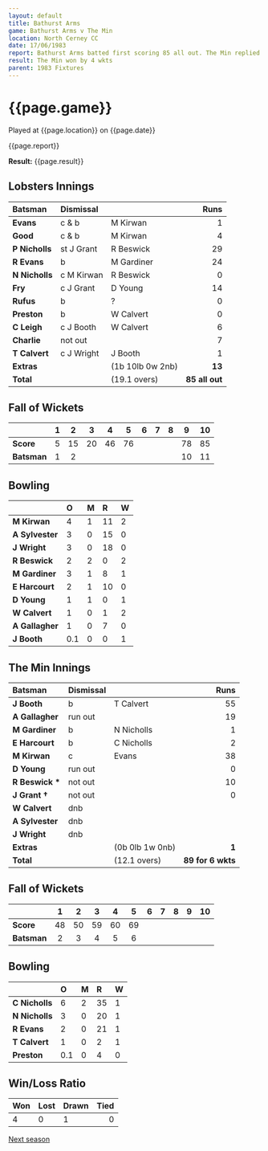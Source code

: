 ```yaml
---
layout: default
title: Bathurst Arms
game: Bathurst Arms v The Min
location: North Cerney CC
date: 17/06/1983
report: Bathurst Arms batted first scoring 85 all out. The Min replied with 89 for 6 wkts.
result: The Min won by 4 wkts
parent: 1983 Fixtures
---
```


# {{page.game}}

Played at {{page.location}} on {{page.date}}

{{page.report}}

**Result:** {{page.result}}

## Lobsters Innings

| Batsman | Dismissal |  | Runs |
|:---|:---|---|---:|
| **Evans** | c & b | M Kirwan | 1 | 
| **Good** | c & b | M Kirwan | 4 | 
| **P Nicholls** | st J Grant | R Beswick | 29 | 
| **R Evans** | b | M Gardiner | 24 | 
| **N Nicholls** | c M Kirwan | R Beswick | 0 | 
| **Fry** | c J Grant | D Young | 14 | 
| **Rufus** | b | ? | 0 | 
| **Preston** | b | W Calvert | 0 | 
| **C Leigh** | c J Booth | W Calvert | 6 | 
| **Charlie** | not out | | 7 | 
| **T Calvert** | c J Wright | J Booth | 1 | 
| **Extras** | | (1b 10lb 0w 2nb) | **13** | 
| **Total** | | (19.1 overs) | ****85 all out**** | 

## Fall of Wickets

| | 1 | 2 | 3 | 4 | 5 | 6 | 7 | 8 | 9 | 10 |
|---|:---:|:---:|:---:|:---:|:---:|:---:|:---:|:---:|:---:|:---:|
| **Score** | 5 | 15 | 20 | 46 | 76 | | | | 78 | 85 | 
| **Batsman** | 1 | 2 | | | | | | | 10 | 11 | 


## Bowling

| | O | M | R | W |
|---|:---|:---|:---|:---|
| **M Kirwan** | 4 | 1 | 11 | 2 | 
| **A Sylvester** | 3 | 0 | 15 | 0 | 
| **J Wright** | 3 | 0 | 18 | 0 | 
| **R Beswick** | 2 | 2 | 0 | 2 | 
| **M Gardiner** | 3 | 1 | 8 | 1 | 
| **E Harcourt** | 2 | 1| 10 | 0 | 
| **D Young** | 1 | 1 | 0 | 1 | 
| **W Calvert** | 1 | 0 | 1 | 2 | 
| **A Gallagher** | 1 | 0 | 7 | 0 |
| **J Booth** | 0.1 | 0 | 0 | 1 |

## The Min Innings

| Batsman | Dismissal |  | Runs |
|:---|:---|---|---:|
| **J Booth** | b | T Calvert | 55 | 
| **A Gallagher** | run out | | 19 | 
| **M Gardiner** | b | N Nicholls | 1 | 
| **E Harcourt** | b | C Nicholls | 2 | 
| **M Kirwan** | c | Evans | 38 | 
| **D Young** | run out | | 0 | 
| **R Beswick &#42;** | not out | | 10 | 
| **J Grant &#8224;** | not out | | 0 | 
| **W Calvert** | dnb | |  | 
| **A Sylvester** | dnb | |  | 
| **J Wright** | dnb | | | 
| **Extras** | | (0b 0lb 1w 0nb) | **1** | 
| **Total** | | (12.1 overs) | ****89 for 6 wkts**** | 

## Fall of Wickets

| | 1 | 2 | 3 | 4 | 5 | 6 | 7 | 8 | 9 | 10 |
|---|:---:|:---:|:---:|:---:|:---:|:---:|:---:|:---:|:---:|:---:|
| **Score** | 48 | 50 | 59 | 60 | 69 | | | | | | 
| **Batsman** | 2 | 3 | 4 | 5 | 6 | | | | | | 


## Bowling

| | O | M | R | W |
|---|:---|:---|:---|:---|
| **C Nicholls** | 6 | 2 | 35 | 1 | 
| **N Nicholls** | 3 | 0 | 20 | 1 | 
| **R Evans** | 2 | 0 | 21 | 1 | 
| **T Calvert** | 1 | 0 | 2 | 1 | 
| **Preston** | 0.1 | 0 | 4 | 0 | 

## Win/Loss Ratio

| Won | Lost | Drawn | Tied |
|:---|:---|:---|---:|
| 4 | 0 | 1 | 0 |

[Next season](../1984)